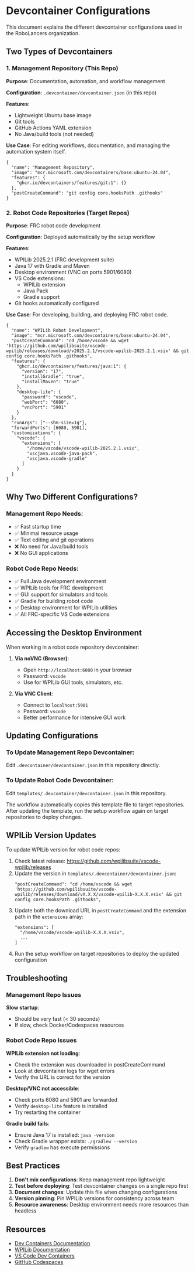 # Devcontainer Configurations

This document explains the different devcontainer configurations used in the RoboLancers organization.

## Two Types of Devcontainers

### 1. Management Repository (This Repo)

**Purpose**: Documentation, automation, and workflow management

**Configuration**: `.devcontainer/devcontainer.json` (in this repo)

**Features**:

- Lightweight Ubuntu base image
- Git tools
- GitHub Actions YAML extension
- No Java/build tools (not needed)

**Use Case**: For editing workflows, documentation, and managing the automation system itself.

```jsonc
{
  "name": "Management Repository",
  "image": "mcr.microsoft.com/devcontainers/base:ubuntu-24.04",
  "features": {
    "ghcr.io/devcontainers/features/git:1": {}
  },
  "postCreateCommand": "git config core.hooksPath .githooks"
}
```

### 2. Robot Code Repositories (Target Repos)

**Purpose**: FRC robot code development

**Configuration**: Deployed automatically by the setup workflow

**Features**:

- WPILib 2025.2.1 (FRC development suite)
- Java 17 with Gradle and Maven
- Desktop environment (VNC on ports 5901/6080)
- VS Code extensions:
  - WPILib extension
  - Java Pack
  - Gradle support
- Git hooks automatically configured

**Use Case**: For developing, building, and deploying FRC robot code.

```jsonc
{
  "name": "WPILib Robot Development",
  "image": "mcr.microsoft.com/devcontainers/base:ubuntu-24.04",
  "postCreateCommand": "cd /home/vscode && wget 'https://github.com/wpilibsuite/vscode-wpilib/releases/download/v2025.2.1/vscode-wpilib-2025.2.1.vsix' && git config core.hooksPath .githooks",
  "features": {
    "ghcr.io/devcontainers/features/java:1": {
      "version": "17",
      "installGradle": "true",
      "installMaven": "true"
    },
    "desktop-lite": {
      "password": "vscode",
      "webPort": "6080",
      "vncPort": "5901"
    }
  },
  "runArgs": ["--shm-size=1g"],
  "forwardPorts": [6080, 5901],
  "customizations": {
    "vscode": {
      "extensions": [
        "/home/vscode/vscode-wpilib-2025.2.1.vsix",
        "vscjava.vscode-java-pack",
        "vscjava.vscode-gradle"
      ]
    }
  }
}
```

## Why Two Different Configurations?

### Management Repo Needs:

- ✅ Fast startup time
- ✅ Minimal resource usage
- ✅ Text editing and git operations
- ❌ No need for Java/build tools
- ❌ No GUI applications

### Robot Code Repo Needs:

- ✅ Full Java development environment
- ✅ WPILib tools for FRC development
- ✅ GUI support for simulators and tools
- ✅ Gradle for building robot code
- ✅ Desktop environment for WPILib utilities
- ✅ All FRC-specific VS Code extensions

## Accessing the Desktop Environment

When working in a robot code repository devcontainer:

1. **Via noVNC (Browser)**:

   - Open `http://localhost:6080` in your browser
   - Password: `vscode`
   - Use for WPILib GUI tools, simulators, etc.

2. **Via VNC Client**:
   - Connect to `localhost:5901`
   - Password: `vscode`
   - Better performance for intensive GUI work

## Updating Configurations

### To Update Management Repo Devcontainer:

Edit `.devcontainer/devcontainer.json` in this repository directly.

### To Update Robot Code Devcontainer:

Edit `templates/.devcontainer/devcontainer.json` in this repository.

The workflow automatically copies this template file to target repositories. After updating the template, run the setup workflow again on target repositories to deploy changes.

## WPILib Version Updates

To update WPILib version for robot code repos:

1. Check latest release: https://github.com/wpilibsuite/vscode-wpilib/releases
2. Update the version in `templates/.devcontainer/devcontainer.json`:
   ```jsonc
   "postCreateCommand": "cd /home/vscode && wget 'https://github.com/wpilibsuite/vscode-wpilib/releases/download/vX.X.X/vscode-wpilib-X.X.X.vsix' && git config core.hooksPath .githooks",
   ```
3. Update both the download URL in `postCreateCommand` and the extension path in the `extensions` array:
   ```jsonc
   "extensions": [
     "/home/vscode/vscode-wpilib-X.X.X.vsix",
     ...
   ]
   ```
4. Run the setup workflow on target repositories to deploy the updated configuration

## Troubleshooting

### Management Repo Issues

**Slow startup**:

- Should be very fast (< 30 seconds)
- If slow, check Docker/Codespaces resources

### Robot Code Repo Issues

**WPILib extension not loading**:

- Check the extension was downloaded in postCreateCommand
- Look at devcontainer logs for wget errors
- Verify the URL is correct for the version

**Desktop/VNC not accessible**:

- Check ports 6080 and 5901 are forwarded
- Verify `desktop-lite` feature is installed
- Try restarting the container

**Gradle build fails**:

- Ensure Java 17 is installed: `java -version`
- Check Gradle wrapper exists: `./gradlew --version`
- Verify `gradlew` has execute permissions

## Best Practices

1. **Don't mix configurations**: Keep management repo lightweight
2. **Test before deploying**: Test devcontainer changes on a single repo first
3. **Document changes**: Update this file when changing configurations
4. **Version pinning**: Pin WPILib versions for consistency across team
5. **Resource awareness**: Desktop environment needs more resources than headless

## Resources

- [Dev Containers Documentation](https://containers.dev/)
- [WPILib Documentation](https://docs.wpilib.org/)
- [VS Code Dev Containers](https://code.visualstudio.com/docs/devcontainers/containers)
- [GitHub Codespaces](https://docs.github.com/en/codespaces)
